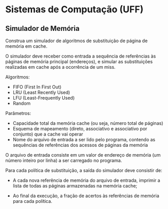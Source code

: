 # Sistemas de Computação (UFF)

## Simulador de Memória

Construa um simulador de algoritmos de substituição de página de memória em cache.

O simulador deve receber como entrada a sequência de referências às páginas de memória principal (endereços), e simular as substituições realizadas em cache após a ocorrência de um miss.

Algoritmos:

- FIFO (First In First Out)
-	LRU (Least Recently Used)
- LFU (Least-Frequently Used)
- Random

Parâmetros:

- Capacidade total da memória cache (ou seja, número total de páginas)
- Esquema de mapeamento (direto, associativo e associativo por conjunto) que a cache vai operar
- Nome do arquivo de entrada a ser lido pelo programa, contendo as sequências de referências dos acessos de páginas da memória

O arquivo de entrada consiste em um valor de endereço de memória (um número inteiro por linha) a ser carregado no programa.

Para cada política de substituição, a saída do simulador deve consistir de:

- A cada nova referência de memória do arquivo de entrada, imprimir a lista de todas as páginas armazenadas na memória cache;

- Ao final da execução, a fração de acertos às referências de memória para cada política.

